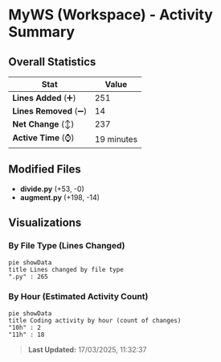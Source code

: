 # MyWS (Workspace) - Activity Summary 

## Overall Statistics

| Stat                   | Value                                                             |
| ---------------------- | ----------------------------------------------------------------- |
| **Lines Added** (➕)   | 251                                          |
| **Lines Removed** (➖) | 14                                        |
| **Net Change** (↕)    | 237                |
| **Active Time** (⌚)   | 19 minutes |


## Modified Files
- **divide.py** (+53, -0)
- **augment.py** (+198, -14)

## Visualizations

### By File Type (Lines Changed)

```mermaid
pie showData
title Lines changed by file type
".py" : 265
```

### By Hour (Estimated Activity Count)

```mermaid
pie showData
title Coding activity by hour (count of changes)
"10h" : 2
"11h" : 18
```


> **Last Updated:** 17/03/2025, 11:32:37
